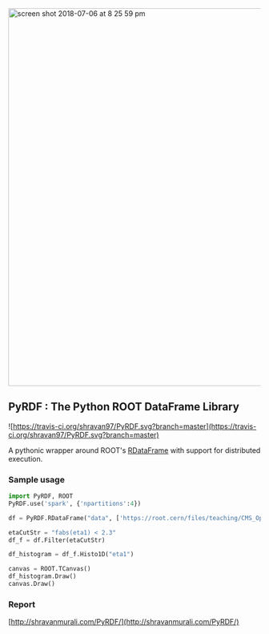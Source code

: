 <img width="754" alt="screen shot 2018-07-06 at 8 25 59 pm" src="https://user-images.githubusercontent.com/10980285/42385613-e373af56-815a-11e8-862a-83e1e2ffce93.png">

## PyRDF : The Python ROOT DataFrame Library
![https://travis-ci.org/shravan97/PyRDF.svg?branch=master](https://travis-ci.org/shravan97/PyRDF.svg?branch=master)

A pythonic wrapper around ROOT's [RDataFrame](https://root.cern/doc/master/classROOT_1_1RDataFrame.html) with support for distributed execution.

### Sample usage 
```python
import PyRDF, ROOT
PyRDF.use('spark', {'npartitions':4})

df = PyRDF.RDataFrame("data", ['https://root.cern/files/teaching/CMS_Open_Dataset.root',])

etaCutStr = "fabs(eta1) < 2.3"
df_f = df.Filter(etaCutStr)

df_histogram = df_f.Histo1D("eta1")

canvas = ROOT.TCanvas()
df_histogram.Draw()
canvas.Draw()

```
### Report
[http://shravanmurali.com/PyRDF/](http://shravanmurali.com/PyRDF/)